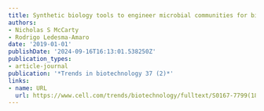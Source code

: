 ```yaml
---
title: Synthetic biology tools to engineer microbial communities for biotechnology
authors:
- Nicholas S McCarty
- Rodrigo Ledesma-Amaro
date: '2019-01-01'
publishDate: '2024-09-16T16:13:01.538250Z'
publication_types:
- article-journal
publication: '*Trends in biotechnology 37 (2)*'
links:
- name: URL
  url: https://www.cell.com/trends/biotechnology/fulltext/S0167-7799(18)30312-3
---
```

